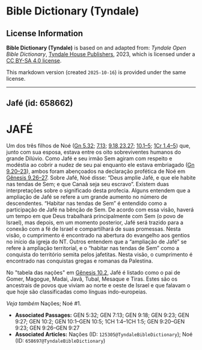 # Bible Dictionary (Tyndale)

## License Information

**Bible Dictionary (Tyndale)** is based on and adapted from: _Tyndale Open Bible Dictionary_, [Tyndale House Publishers](https://tyndaleopenresources.com/), 2023, which is licensed under a [CC BY-SA 4.0 license](https://creativecommons.org/licenses/by-sa/4.0/legalcode.en).

This markdown version (created `2025-10-16`) is provided under the same license.



--------------------------------

## Jafé (id: 658662)

JAFÉ
====

Um dos três filhos de Noé ([Gn 5\.32](https://ref.ly/Gen5:32); [7\.13](https://ref.ly/Gen7:13); [9\.18,23,27](https://ref.ly/Gen9:18,Gen9:23,Gen9:27); [10\.1–5](https://ref.ly/Gen10:1-Gen10:5); [1Cr 1\.4–5](https://ref.ly/1Chr1:4-1Chr1:5)) que, junto com sua esposa, estava entre os oito sobreviventes humanos do grande Dilúvio. Como Jafé e seu irmão Sem agiram com respeito e modéstia ao cobrir a nudez de seu pai enquanto ele estava embriagado ([Gn 9\.20–23](https://ref.ly/Gen9:20-Gen9:23)), ambos foram abençoados na declaração profética de Noé em [Gênesis 9\.26–27](https://ref.ly/Gen9:26-Gen9:27). Sobre Jafé, Noé disse: “Deus amplie Jafé, e que ele habite nas tendas de Sem; e que Canaã seja seu escravo”. Existem duas interpretações sobre o significado desta profecia. Alguns entendem que a ampliação de Jafé se refere a um grande aumento no número de descendentes. “Habitar nas tendas de Sem” é entendido como a participação de Jafé na bênção de Sem. De acordo com essa visão, haverá um tempo em que Deus trabalhará principalmente com Sem (o povo de Israel), mas depois, em um momento posterior, Jafé será trazido para a conexão com a fé de Israel e compartilhará de suas promessas. Nesta visão, o cumprimento é encontrado na abertura do evangelho aos gentios no início da igreja do NT. Outros entendem que a “ampliação de Jafé” se refere à ampliação territorial, e o “habitar nas tendas de Sem” como a conquista do território semita pelos jafetitas. Nesta visão, o cumprimento é encontrado nas conquistas gregas e romanas da Palestina.

No "tabela das nações" em [Gênesis 10\.2](https://ref.ly/Gen10:2), Jafé é listado como o pai de Gomer, Magogue, Madai, Javã, Tubal, Mesaque e Tiras. Estes são os ancestrais de povos que viviam ao norte e oeste de Israel e que falavam o que hoje são classificadas como línguas indo\-europeias.

*Veja também* Nações; Noé \#1.

* **Associated Passages:** GEN 5:32; GEN 7:13; GEN 9:18; GEN 9:23; GEN 9:27; GEN 10:2; GEN 10:1–GEN 10:5; 1CH 1:4–1CH 1:5; GEN 9:20–GEN 9:23; GEN 9:26–GEN 9:27
* **Associated Articles:** Nações (ID: `125305@TyndaleBibleDictionary`); Noé (ID: `658697@TyndaleBibleDictionary`)

